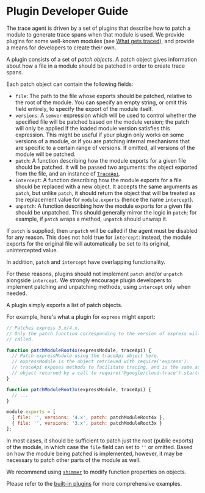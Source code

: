 # Plugin Developer Guide

The trace agent is driven by a set of plugins that describe how to patch a module to generate trace spans when that module is used. We provide plugins for some well-known modules (see [What gets traced](../README.md#what-gets-traced)), and provide a means for developers to create their own.

A plugin consists of a set of *patch objects*. A patch object gives information about how a file in a module should be patched in order to create trace spans.

Each patch object can contain the following fields:

* `file`: The path to the file whose exports should be patched, relative to the root of the module. You can specify an empty string, or omit this field entirely, to specify the export of the module itself.
* `versions`: A `semver` expression which will be used to control whether the specified file will be patched based on the module version; the patch will only be applied if the loaded module version satisfies this expression. This might be useful if your plugin only works on some versions of a module, or if you are patching internal mechanisms that are specific to a certain range of versions. If omitted, all versions of the module will be patched.
* `patch`: A function describing how the module exports for a given file should be patched. It will be passed two arguments: the object exported from the file, and an instance of [`TraceApi`](./trace-api.md).
* `intercept`: A function describing how the module exports for a file should be replaced with a new object. It accepts the same arguments as `patch`, but unlike `patch`, it should return the object that will be treated as the replacement value for `module.exports` (hence the name `intercept`).
* `unpatch`: A function describing how the module exports for a given file should be unpatched. This should generally mirror the logic in `patch`; for example, if `patch` wraps a method, `unpatch` should unwrap it.

If `patch` is supplied, then `unpatch` will be called if the agent must be disabled for any reason. This does not hold true for `intercept`: instead, the module exports for the original file will automatically be set to its original, unintercepted value.

In addition, `patch` and `intercept` have overlapping functionality.

For these reasons, plugins should not implement `patch` and/or `unpatch` alongside `intercept`. We strongly encourage plugin developers to implement patching and unpatching methods, using `intercept` only when needed.

A plugin simply exports a list of patch objects.

For example, here's what a plugin for `express` might export:

```js
// Patches express 3.x/4.x.
// Only the patch function corresponding to the version of express will be
// called.

function patchModuleRoot4x(expressModule, traceApi) {
  // Patch expressModule using the traceApi object here.
  // expressModule is the object retrieved with require('express').
  // traceApi exposes methods to facilitate tracing, and is the same as the
  // object returned by a call to require('@google/cloud-trace').start().
}

function patchModuleRoot3x(expressModule, traceApi) {
  // ...
}

module.exports = [
  { file: '', versions: '4.x', patch: patchModuleRoot4x },
  { file: '', versions: '3.x', patch: patchModuleRoot3x }
];
```

In most cases, it should be sufficient to patch just the root (public exports) of the module, in which case the `file` field can set to `''` or omitted. Based on how the module being patched is implemented, however, it may be necessary to patch other parts of the module as well.

We recommend using [`shimmer`][shimmer] to modify function properties on objects.

Please refer to the [built-in plugins][builtin-plugins] for more comprehensive examples.

[shimmer]: https://github.com/othiym23/shimmer
[builtin-plugins]: https://github.com/GoogleCloudPlatform/cloud-trace-nodejs/tree/master/src/plugins

